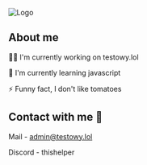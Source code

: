 
![Logo](http://nurkowydyziu.ct8.pl/lh.png)


## About me
👩‍💻 I'm currently working on testowy.lol

🧠 I'm currently learning javascript

⚡️ Funny fact, I don't like tomatoes


## Contact with me 🤴

Mail - admin@testowy.lol

Discord - thishelper


